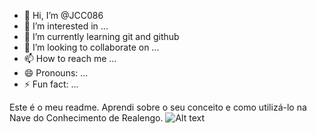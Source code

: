 - 👋 Hi, I’m @JCC086
- 👀 I’m interested in ...
- 🌱 I’m currently learning git and github
- 💞️ I’m looking to collaborate on ...
- 📫 How to reach me ...
- 😄 Pronouns: ...
- ⚡ Fun fact: ...

Este é o meu readme.
Aprendi sobre o seu conceito e como utilizá-lo na Nave do Conhecimento de Realengo.
![Alt text](https://content.wepik.com/media/freepik-ai/grid/surprise/surprise9.jpg "a image test")

<!---
JCC086/JCC086 is a ✨ special ✨ repository because its `README.md` (this file) appears on your GitHub profile.
You can click the Preview link to take a look at your changes.
--->
